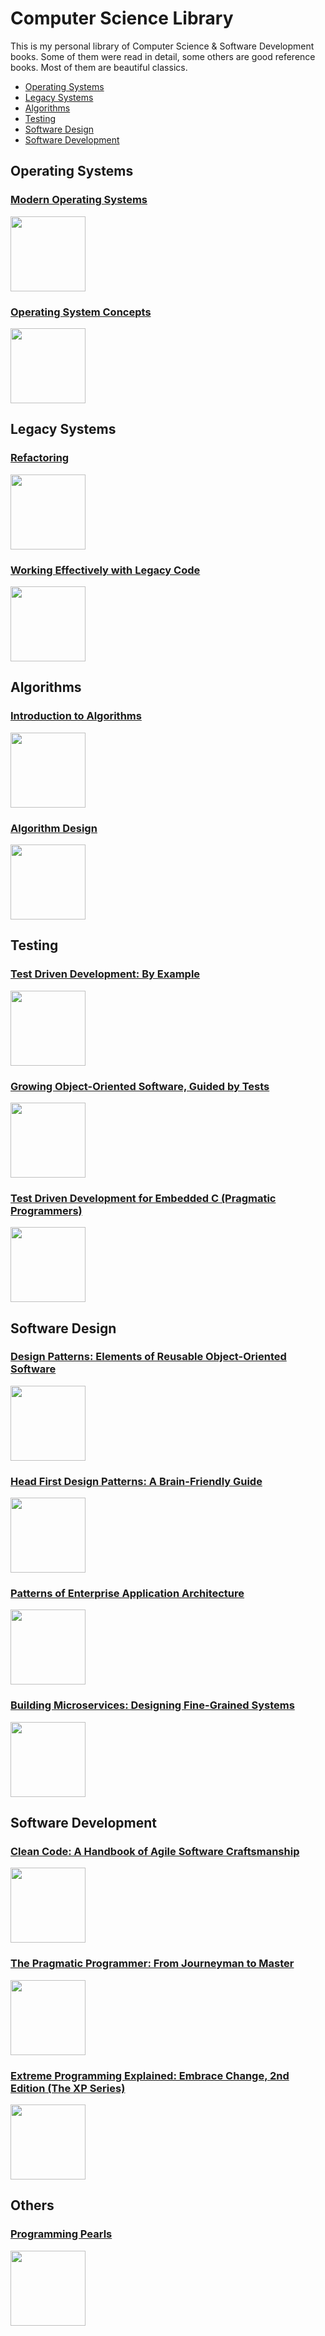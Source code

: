 # Computer Science Library

This is my personal library of Computer Science & Software Development books. Some of them were read in detail, some others are good reference books. Most of them are beautiful classics.

* [Operating Systems](#operating-systems)
* [Legacy Systems](#legacy-systems)
* [Algorithms](#algorithms)
* [Testing](#testing)
* [Software Design](#software-design)
* [Software Development](#software-development)

**Operating Systems**
----

### [Modern Operating Systems](https://www.amazon.com/Modern-Operating-Systems-Andrew-Tanenbaum/dp/013359162X)

<img src="https://images-na.ssl-images-amazon.com/images/I/71nBWJXx5cL._AC_UL320_SR248,320_.jpg" width="120px"/>

### [Operating System Concepts](https://www.amazon.com/Operating-System-Concepts-Abraham-Silberschatz/dp/1118063333)

<img src="https://images-na.ssl-images-amazon.com/images/I/811N4zhBNdL._AC_UL320_SR222,320_.jpg" width="120px"/>

**Legacy Systems**
----

### [Refactoring](https://martinfowler.com/books/refactoring.html)

<img src="https://martinfowler.com/books/refactoringBook.jpg" width="120px"/>

### [Working Effectively with Legacy Code](https://www.amazon.com/Working-Effectively-Legacy-Michael-Feathers/dp/0131177052)

<img src="https://images-na.ssl-images-amazon.com/images/I/81RqaoZnLwL._AC_UL115_.jpg" width="120px"/>

**Algorithms**
----

### [Introduction to Algorithms](https://www.amazon.co.uk/Introduction-Algorithms-T-Cormen/dp/0262533057)

<img src="https://images-na.ssl-images-amazon.com/images/I/41PpogZtaOL._AC_UL115_.jpg" width="120px"/>

### [Algorithm Design](https://www.amazon.com/Algorithm-Design-Jon-Kleinberg/dp/0321295358)

<img src="https://images-na.ssl-images-amazon.com/images/I/81onzAm2kgL._AC_UL320_SR280,320_.jpg" width="120px"/>

**Testing**
----

### [Test Driven Development: By Example](https://www.amazon.com/Test-Driven-Development-Kent-Beck/dp/0321146530)

<img src="https://images-na.ssl-images-amazon.com/images/I/51kDbV%2BN65L._AC_UL320_SR254,320_.jpg" width="120px"/>

### [Growing Object-Oriented Software, Guided by Tests](https://www.amazon.com/Growing-Object-Oriented-Software-Guided-Tests/dp/0321503627)

<img src="https://images-na.ssl-images-amazon.com/images/I/815pmDIU7yL._AC_UL320_SR244,320_.jpg" width="120px"/>

### [Test Driven Development for Embedded C (Pragmatic Programmers)](https://www.amazon.com/Driven-Development-Embedded-Pragmatic-Programmers-ebook/dp/B01D3TWF5M)

<img src="https://images-na.ssl-images-amazon.com/images/I/91i-nereO-L.__BG0,0,0,0_FMpng_AC_UL320_SR266,320_.jpg" width="120px"/>

**Software Design**
----

### [Design Patterns: Elements of Reusable Object-Oriented Software](https://www.amazon.com/Design-Patterns-Elements-Reusable-Object-Oriented-ebook/dp/B000SEIBB8)

<img src="https://images-na.ssl-images-amazon.com/images/I/51kuc0iWoKL.__BG0,0,0,0_FMpng_AC_UL320_SR210,320_.jpg" width="120px"/>

### [Head First Design Patterns: A Brain-Friendly Guide](https://www.amazon.com/Head-First-Design-Patterns-Brain-Friendly-ebook/dp/B00AA36RZY/ref=pd_sim_351_3?_encoding=UTF8&psc=1&refRID=HE26GEBZTMRYVBKB0V85)

<img src="https://images-na.ssl-images-amazon.com/images/I/91bobQSPQrL.__BG0,0,0,0_FMpng_AC_UL160_SR138,160_.jpg" width="120px"/>

### [Patterns of Enterprise Application Architecture](https://www.amazon.com/Patterns-Enterprise-Application-Architecture-Martin/dp/0321127420)

<img src="https://images-na.ssl-images-amazon.com/images/I/51IuDvAU1CL._AC_UL320_SR248,320_.jpg" width="120px"/>

### [Building Microservices: Designing Fine-Grained Systems](https://www.amazon.com/Building-Microservices-Designing-Fine-Grained-Systems/dp/1491950358)

<img src="https://images-na.ssl-images-amazon.com/images/I/5156gHBSxaL._AC_UL320_SR244,320_.jpg" width="120px"/>

**Software Development**
----

### [Clean Code: A Handbook of Agile Software Craftsmanship](https://www.amazon.com/Clean-Code-Handbook-Software-Craftsmanship-ebook/dp/B001GSTOAM/ref=pd_sim_351_2?_encoding=UTF8&psc=1&refRID=HE26GEBZTMRYVBKB0V85)

<img src="https://images-na.ssl-images-amazon.com/images/I/51d1qVhmAmL.__BG0,0,0,0_FMpng_AC_UL320_SR240,320_.jpg" width="120px"/>

### [The Pragmatic Programmer: From Journeyman to Master](https://www.amazon.com/Pragmatic-Programmer-Journeyman-Master-ebook/dp/B003GCTQAE/ref=pd_sim_351_4?_encoding=UTF8&psc=1&refRID=HE26GEBZTMRYVBKB0V85)

<img src="https://images-na.ssl-images-amazon.com/images/I/41uPjEenkFL.__BG0,0,0,0_FMpng_AC_UL320_SR254,320_.jpg" width="120px"/>

### [Extreme Programming Explained: Embrace Change, 2nd Edition (The XP Series)](https://www.amazon.com/Extreme-Programming-Explained-Embrace-Change/dp/0321278658)

<img src="https://images-na.ssl-images-amazon.com/images/I/51l1X81fhiL._AC_UL320_SR254,320_.jpg" width="120px"/>

**Others**
----

### [Programming Pearls](https://www.amazon.com/Programming-Pearls-2nd-Jon-Bentley/dp/0201657880)

<img src="https://images-na.ssl-images-amazon.com/images/I/41WonSY9PbL._AC_UL320_SR254,320_.jpg" width="120px"/>
